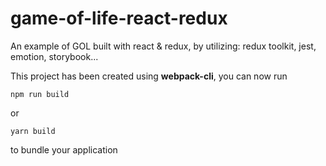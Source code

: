 # game-of-life-react-redux
An example of GOL built with react &amp; redux, by utilizing: redux toolkit, jest, emotion, storybook...


This project has been created using **webpack-cli**, you can now run

```
npm run build
```

or

```
yarn build
```

to bundle your application
